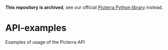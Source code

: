 **This repository is archived**, see our official [Picterra Python library](https://github.com/Picterra/picterra-python) instead.

# API-examples
Examples of usage of the Picterra API
